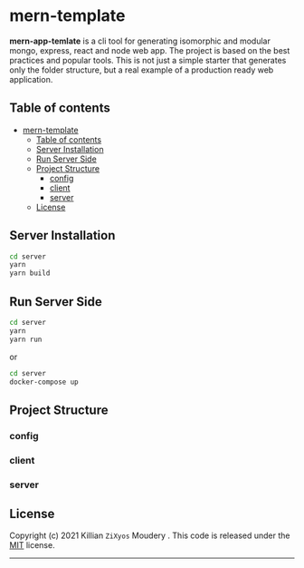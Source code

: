 # mern-template


**mern-app-temlate** is a cli tool for generating isomorphic and modular mongo, express, react and node web app. The project is based on the best practices and popular tools. This is not just a simple starter that generates only the folder structure, but a real example of a production ready web application.

## Table of contents
- [mern-template](#mern-template)
  - [Table of contents](#table-of-contents)
  - [Server Installation](#server-installation)
  - [Run Server Side](#run-server-side)
  - [Project Structure](#project-structure)
    - [config](#config)
    - [client](#client)
    - [server](#server)
  - [License](#license)

## Server Installation
```bash
cd server
yarn
yarn build
```

## Run Server Side

```bash
cd server
yarn
yarn run
```

or

```bash
cd server
docker-compose up
```

## Project Structure

### config

### client

### server

## License
Copyright (c) 2021 Killian `ZiXyos` Moudery . This code is released under the [MIT](https://github.com/kaxi1993/mern-template/blob/master/LICENSE) license.

***
